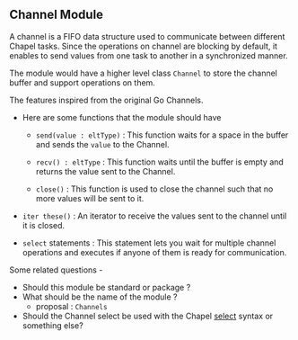 ## Channel Module

A channel is a FIFO data structure used to communicate between different Chapel tasks.
Since the operations on channel are blocking by default, it enables to send values from one task to another in a synchronized manner.

The module would have a higher level class `Channel` to store the channel buffer and support operations on them.

The features inspired from the original Go Channels.
  
* Here are some functions that the module should have

	*  `send(value : eltType)` : This function waits for a space in the buffer and sends the `value` to the Channel.

	*  `recv() : eltType` : This function waits until the buffer is empty and returns the value sent to the Channel.

	*  `close()` : This function is used to close the channel such that no more values will be sent to it.

* `iter these()` : An iterator to receive the values sent to the channel until it is closed.

* `select` statements : This statement lets you wait for multiple channel operations and executes if anyone of them is ready for communication.

Some related questions -
*  Should this module be standard or package ?
*  What should be the name of the module ?
	 * proposal : `Channels`
* Should the Channel select be used with the Chapel [select](https://chapel-lang.org/docs/language/spec/statements.html#the-select-statement) syntax or something else?

